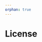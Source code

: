 ```yaml
---
orphan: true
---
```


# License

```{include} ../LICENSE

```
                                                                                                                                                                                                                                                